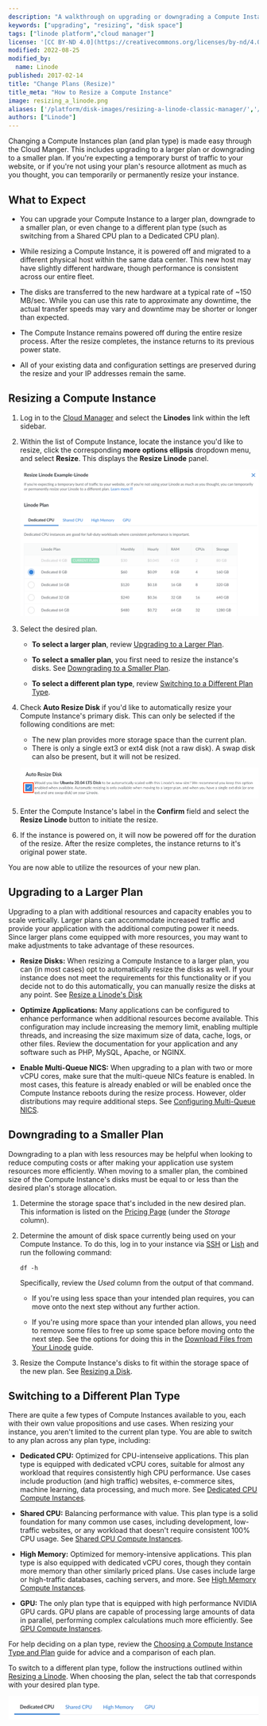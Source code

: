 ```yaml
---
description: "A walkthrough on upgrading or downgrading a Compute Instance's plan, including switching to a different plan type."
keywords: ["upgrading", "resizing", "disk space"]
tags: ["linode platform","cloud manager"]
license: '[CC BY-ND 4.0](https://creativecommons.org/licenses/by-nd/4.0)'
modified: 2022-08-25
modified_by:
  name: Linode
published: 2017-02-14
title: "Change Plans (Resize)"
title_meta: "How to Resize a Compute Instance"
image: resizing_a_linode.png
aliases: ['/platform/disk-images/resizing-a-linode-classic-manager/','/resizing/','/platform/disk-images/resizing-a-linode/','/migrate-to-linode/disk-images/resizing-a-linode/','/guides/resizing-a-linode/']
authors: ["Linode"]
---
```


Changing a Compute Instances plan (and plan type) is made easy through the Cloud Manger. This includes upgrading to a larger plan or downgrading to a smaller plan. If you're expecting a temporary burst of traffic to your website, or if you're not using your plan's resource allotment as much as you thought, you can temporarily or permanently resize your instance.

## What to Expect

- You can upgrade your Compute Instance to a larger plan, downgrade to a smaller plan, or even change to a different plan type (such as switching from a Shared CPU plan to a Dedicated CPU plan).

- While resizing a Compute Instance, it is powered off and migrated to a different physical host within the same data center. This new host may have slightly different hardware, though performance is consistent across our entire fleet.

-  The disks are transferred to the new hardware at a typical rate of ~150 MB/sec. While you can use this rate to approximate any downtime, the actual transfer speeds may vary and downtime may be shorter or longer than expected.

- The Compute Instance remains powered off during the entire resize process. After the resize completes, the instance returns to its previous power state.

- All of your existing data and configuration settings are preserved during the resize and your IP addresses remain the same.

## Resizing a Compute Instance

1.  Log in to the [Cloud Manager](https://cloud.linode.com) and select the **Linodes** link within the left sidebar.

1.  Within the list of Compute Instance, locate the instance you'd like to resize, click the corresponding **more options ellipsis** dropdown menu, and select **Resize**. This displays the **Resize Linode** panel.

    ![The Resize Linode panel in the Cloud Manager](resize-linode-plan.png)

1.  Select the desired plan.

    -  **To select a larger plan**, review [Upgrading to a Larger Plan](#upgrading-to-a-larger-plan).

    -  **To select a smaller plan**, you first need to resize the instance's disks. See [Downgrading to a Smaller Plan](#downgrading-to-a-smaller-plan).

    -  **To select a different plan type**, review [Switching to a Different Plan Type](#switching-to-a-different-plan-type).

1.  Check **Auto Resize Disk** if you'd like to automatically resize your Compute Instance's primary disk. This can only be selected if the following conditions are met:

    - The new plan provides more storage space than the current plan.
    - There is only a single ext3 or ext4 disk (not a raw disk). A swap disk can also be present, but it will not be resized.

    ![The Auto Resize Disk checkbox](auto-resize-disk.png)

1.  Enter the Compute Instance's label in the **Confirm** field and select the **Resize Linode** button to initiate the resize.

1.  If the instance is powered on, it will now be powered off for the duration of the resize. After the resize completes, the instance returns to it's original power state.

You are now able to utilize the resources of your new plan.

## Upgrading to a Larger Plan

Upgrading to a plan with additional resources and capacity enables you to scale vertically. Larger plans can accommodate increased traffic and provide your application with the additional computing power it needs. Since larger plans come equipped with more resources, you may want to make adjustments to take advantage of these resources.

- **Resize Disks:** When resizing a Compute Instance to a larger plan, you can (in most cases) opt to automatically resize the disks as well. If your instance does not meet the requirements for this functionality or if you decide not to do this automatically, you can manually resize the disks at any point. See [Resize a Linode's Disk](/docs/products/compute/compute-instances/guides/disks-and-storage/)

- **Optimize Applications:** Many applications can be configured to enhance performance when additional resources become available. This configuration may include increasing the memory limit, enabling multiple threads, and increasing the size maximum size of data, cache, logs, or other files. Review the documentation for your application and any software such as PHP, MySQL, Apache, or NGINX.

- **Enable Multi-Queue NICS:** When upgrading to a plan with two or more vCPU cores, make sure that the multi-queue NICs feature is enabled. In most cases, this feature is already enabled or will be enabled once the Compute Instance reboots during the resize process. However, older distributions may require additional steps. See [Configuring Multi-Queue NICS](/docs/products/compute/compute-instances/guides/multiqueue-nic/).

## Downgrading to a Smaller Plan

Downgrading to a plan with less resources may be helpful when looking to reduce computing costs or after making your application use system resources more efficiently. When moving to a smaller plan, the combined size of the Compute Instance's disks must be equal to or less than the desired plan's storage allocation.

1.  Determine the storage space that's included in the new desired plan. This information is listed on the [Pricing Page](https://www.linode.com/pricing/) (under the *Storage* column).

1.  Determine the amount of disk space currently being used on your Compute Instance. To do this, log in to your instance via [SSH](/docs/guides/connect-to-server-over-ssh/) or [Lish](/docs/products/compute/compute-instances/guides/lish/) and run the following command:

    ```command
    df -h
    ```

    Specifically, review the *Used* column from the output of that command.

    - If you're using less space than your intended plan requires, you can move onto the next step without any further action.

    - If you're using more space than your intended plan allows, you need to remove some files to free up some space before moving onto the next step. See the options for doing this in the [Download Files from Your Linode](/docs/guides/download-files-from-your-linode/) guide.

1.  Resize the Compute Instance's disks to fit within the storage space of the new plan. See [Resizing a Disk](/docs/products/compute/compute-instances/guides/disks-and-storage/).

## Switching to a Different Plan Type

There are quite a few types of Compute Instances available to you, each with their own value propositions and use cases. When resizing your instance, you aren't limited to the current plan type. You are able to switch to any plan across any plan type, including:

- **Dedicated CPU:** Optimized for CPU-intenseive applications. This plan type is equipped with dedicated vCPU cores, suitable for almost any workload that requires consistently high CPU performance. Use cases include production (and high traffic) websites, e-commerce sites, machine learning, data processing, and much more. See [Dedicated CPU Compute Instances](https://www.linode.com/products/dedicated-cpu/).

- **Shared CPU:** Balancing performance with value. This plan type is a solid foundation for many common use cases, including development, low-traffic websites, or any workload that doesn't require consistent 100% CPU usage. See [Shared CPU Compute Instances](https://www.linode.com/products/shared/).

- **High Memory:** Optimized for memory-intensive applications. This plan type is also equipped with dedicated vCPU cores, though they contain more memory than other similarly priced plans. Use cases include large or high-traffic databases, caching servers, and more. See [High Memory Compute Instances](https://www.linode.com/products/high-memory/).

- **GPU:** The only plan type that is equipped with high performance NVIDIA GPU cards. GPU plans are capable of processing large amounts of data in parallel, performing complex calculations much more efficiently. See [GPU Compute Instances](https://www.linode.com/products/gpu/).

For help deciding on a plan type, review the [Choosing a Compute Instance Type and Plan](/docs/products/compute/compute-instances/plans/choosing-a-plan/) guide for advice and a comparison of each plan.

To switch to a different plan type, follow the instructions outlined within [Resizing a Linode](#resizing-a-linode). When choosing the plan, select the tab that corresponds with your desired plan type.

![Select a different plan type](select-plan-type-tab.png)